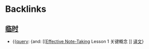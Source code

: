
# Backlinks
## [临时](<临时.md>)
- {{[query](<query.md>): {and: [[[Effective Note-Taking](<[[Effective Note-Taking.md>) Lesson 1 关键概念 ]] [译文](<译文.md>)}

